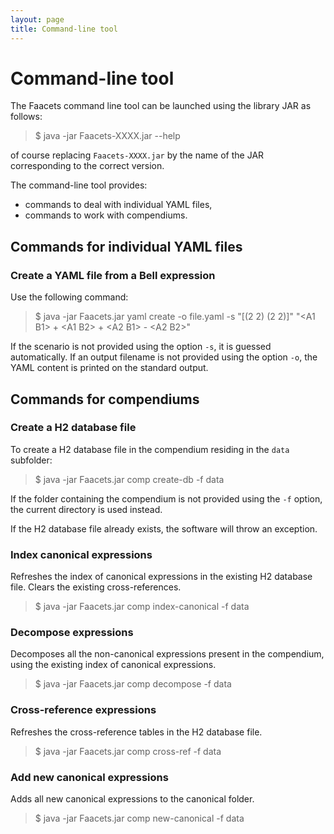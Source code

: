 ```yaml
---
layout: page
title: Command-line tool
---
```


Command-line tool
=================

The Faacets command line tool can be launched using the library JAR as
follows:

> \$ java -jar Faacets-XXXX.jar --help

of course replacing `Faacets-XXXX.jar` by the name of the JAR
corresponding to the correct version.

The command-line tool provides:

-   commands to deal with individual YAML files,
-   commands to work with compendiums.

Commands for individual YAML files
----------------------------------

### Create a YAML file from a Bell expression

Use the following command:

> \$ java -jar Faacets.jar yaml create -o file.yaml -s "[(2 2) (2 2)]"
> "\<A1 B1\> + \<A1 B2\> + \<A2 B1\> - \<A2 B2\>"

If the scenario is not provided using the option `-s`, it is guessed
automatically. If an output filename is not provided using the option
`-o`, the YAML content is printed on the standard output.

Commands for compendiums
------------------------

### Create a H2 database file

To create a H2 database file in the compendium residing in the `data`
subfolder:

> \$ java -jar Faacets.jar comp create-db -f data

If the folder containing the compendium is not provided using the `-f`
option, the current directory is used instead.

If the H2 database file already exists, the software will throw an
exception.

### Index canonical expressions

Refreshes the index of canonical expressions in the existing H2 database
file. Clears the existing cross-references.

> \$ java -jar Faacets.jar comp index-canonical -f data

### Decompose expressions

Decomposes all the non-canonical expressions present in the compendium,
using the existing index of canonical expressions.

> \$ java -jar Faacets.jar comp decompose -f data

### Cross-reference expressions

Refreshes the cross-reference tables in the H2 database file.

> \$ java -jar Faacets.jar comp cross-ref -f data

### Add new canonical expressions

Adds all new canonical expressions to the canonical folder.

> \$ java -jar Faacets.jar comp new-canonical -f data
